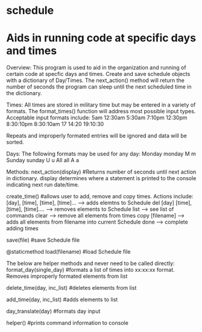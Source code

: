 # schedule
# Aids in running code at specific days and times

Overview:
This program is used to aid in the organization and running of certain code at specfic
days and times. Create and save schedule objects with a dictionary of Day/Times. The
next_action() method will return the number of seconds the program can sleep until
the next scheduled time in the dictionary.

Times:
All times are stored in military time but may be entered in a variety of formats.
The format_times() function will address most possible input types. Acceptable input 
formats include:
5am
12:30am
5:30am
7:10pm
12:30pm
8:30:10pm
8:30:10am
17
14:20
19:10:30

Repeats and improperly formated entries will be ignored and data will be sorted.

Days:
The following formats may be used for any day:
Monday monday M m 
Sunday sunday U u
All 	all   A a

Methods:
next_action(display) #Returns number of seconds until next action in dictionary. display
determines where a statement is printed to the console indicating next run date/time.

create_time() #allows user to add, remove and copy times. Actions include:
[day], [time], [time], [time]... --> adds elemtns to Schedule
del [day] [time], [time], [time].... --> removes elements to Schedule
list --> see list of commands
clear --> remove all elements from times
copy [filename] --> adds all elements from filename into current Schedule
done --> complete adding times

save(file) #save Schedule file

@staticmethod
load(filename) #load Schedule file

The below are helper methods and never need to be called directly:
format_day(single_day) #formats a list of times into xx:xx:xx format. Removes improperly
formated elements from list

delete_time(day, inc_list) #deletes elements from list

add_time(day, inc_list) #adds elements to list

day_translate(day) #formats day input

helper() #prints command information to console